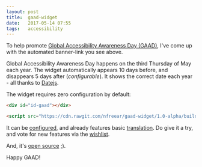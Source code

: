 ```yaml
---
layout: post
title:  gaad-widget
date:   2017-05-14 07:55
tags:   accessibility
---
```


To help promote [Global Accessibility Awareness Day (GAAD)][gaad],
I've come up with the automated banner-link you see above.

Global Accessibility Awareness Day happens on the third Thursday of May each year.
The widget automatically appears 10 days before, and disappears 5 days after (_configurable_).
It shows the correct date each year - all thanks to [Datejs][].

The widget requires zero configuration by default:

```html
<div id="id-gaad"></div>

<script src="https://cdn.rawgit.com/nfreear/gaad-widget/1.0-alpha/build/GAAD.widget.js"></script>
```

It can be [configured][usage], and already features basic [translation][].
Do give it a try, and vote for new features via the [wishlist][].

And, it's [open source][MIT] ;).

Happy GAAD!




[GAAD]: http://globalaccessibilityawarenessday.org/?utm_source=github&utm_campaign=gaad-widget
[@gbla11yday]: https://twitter.com/gbla11yday
[@nfreear]: https://twitter.com/nfreear
[gaad-widget]: https://github.com/nfreear/gaad-widget
[usage]: https://github.com/nfreear/gaad-widget/blob/master/README.md#usage
[translation]: https://github.com/nfreear/gaad-widget/blob/master/README.md#translation
[wishlist]: https://github.com/nfreear/gaad-widget/issues/2#!-Wishlist
[Datejs]: https://github.com/datejs/Datejs
[RawGit]: https://rawgit.com/
[MIT]: https://nfreear.mit-license.org/ "MIT License"
